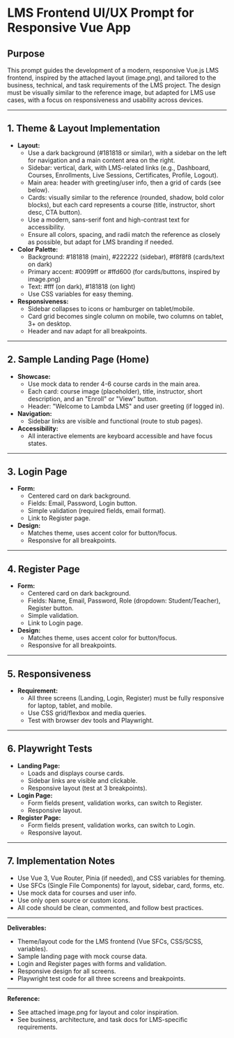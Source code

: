 # LMS Frontend UI/UX Prompt for Responsive Vue App

## Purpose
This prompt guides the development of a modern, responsive Vue.js LMS frontend, inspired by the attached layout (image.png), and tailored to the business, technical, and task requirements of the LMS project. The design must be visually similar to the reference image, but adapted for LMS use cases, with a focus on responsiveness and usability across devices.

---

## 1. Theme & Layout Implementation
- **Layout:**
  - Use a dark background (#181818 or similar), with a sidebar on the left for navigation and a main content area on the right.
  - Sidebar: vertical, dark, with LMS-related links (e.g., Dashboard, Courses, Enrollments, Live Sessions, Certificates, Profile, Logout).
  - Main area: header with greeting/user info, then a grid of cards (see below).
  - Cards: visually similar to the reference (rounded, shadow, bold color blocks), but each card represents a course (title, instructor, short desc, CTA button).
  - Use a modern, sans-serif font and high-contrast text for accessibility.
  - Ensure all colors, spacing, and radii match the reference as closely as possible, but adapt for LMS branding if needed.
- **Color Palette:**
  - Background: #181818 (main), #222222 (sidebar), #f8f8f8 (cards/text on dark)
  - Primary accent: #0099ff or #ffd600 (for cards/buttons, inspired by image.png)
  - Text: #fff (on dark), #181818 (on light)
  - Use CSS variables for easy theming.
- **Responsiveness:**
  - Sidebar collapses to icons or hamburger on tablet/mobile.
  - Card grid becomes single column on mobile, two columns on tablet, 3+ on desktop.
  - Header and nav adapt for all breakpoints.

---

## 2. Sample Landing Page (Home)
- **Showcase:**
  - Use mock data to render 4-6 course cards in the main area.
  - Each card: course image (placeholder), title, instructor, short description, and an "Enroll" or "View" button.
  - Header: "Welcome to Lambda LMS" and user greeting (if logged in).
- **Navigation:**
  - Sidebar links are visible and functional (route to stub pages).
- **Accessibility:**
  - All interactive elements are keyboard accessible and have focus states.

---

## 3. Login Page
- **Form:**
  - Centered card on dark background.
  - Fields: Email, Password, Login button.
  - Simple validation (required fields, email format).
  - Link to Register page.
- **Design:**
  - Matches theme, uses accent color for button/focus.
  - Responsive for all breakpoints.

---

## 4. Register Page
- **Form:**
  - Centered card on dark background.
  - Fields: Name, Email, Password, Role (dropdown: Student/Teacher), Register button.
  - Simple validation.
  - Link to Login page.
- **Design:**
  - Matches theme, uses accent color for button/focus.
  - Responsive for all breakpoints.

---

## 5. Responsiveness
- **Requirement:**
  - All three screens (Landing, Login, Register) must be fully responsive for laptop, tablet, and mobile.
  - Use CSS grid/flexbox and media queries.
  - Test with browser dev tools and Playwright.

---

## 6. Playwright Tests
- **Landing Page:**
  - Loads and displays course cards.
  - Sidebar links are visible and clickable.
  - Responsive layout (test at 3 breakpoints).
- **Login Page:**
  - Form fields present, validation works, can switch to Register.
  - Responsive layout.
- **Register Page:**
  - Form fields present, validation works, can switch to Login.
  - Responsive layout.

---

## 7. Implementation Notes
- Use Vue 3, Vue Router, Pinia (if needed), and CSS variables for theming.
- Use SFCs (Single File Components) for layout, sidebar, card, forms, etc.
- Use mock data for courses and user info.
- Use only open source or custom icons.
- All code should be clean, commented, and follow best practices.

---

**Deliverables:**
- Theme/layout code for the LMS frontend (Vue SFCs, CSS/SCSS, variables).
- Sample landing page with mock course data.
- Login and Register pages with forms and validation.
- Responsive design for all screens.
- Playwright test code for all three screens and breakpoints.

---

**Reference:**
- See attached image.png for layout and color inspiration.
- See business, architecture, and task docs for LMS-specific requirements.
